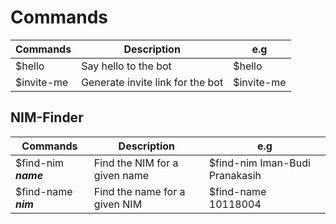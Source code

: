 # Commands

| Commands   | Description                      | e.g        |
| ---------- | -------------------------------- | ---------- |
| $hello     | Say hello to the bot             | $hello     |
| $invite-me | Generate invite link for the bot | $invite-me |

## NIM-Finder

| Commands             | Description                   | e.g                            |
| -------------------- | ----------------------------- | ------------------------------ |
| $find-nim **_name_** | Find the NIM for a given name | $find-nim Iman-Budi Pranakasih |
| $find-name **_nim_** | Find the name for a given NIM | $find-name 10118004            |
